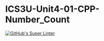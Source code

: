 # ICS3U-Unit4-01-CPP-Number_Count

[![GitHub's Super Linter](https://github.com/liam-fletcher1/ICS3U-Unit4-01-CPP-Number_Count/workflows/GitHub's%20Super%20Linter/badge.svg)](https://github.com/liam-fletcher1/ICS3U-Unit4-01-CPP-Number_Count/actions)
